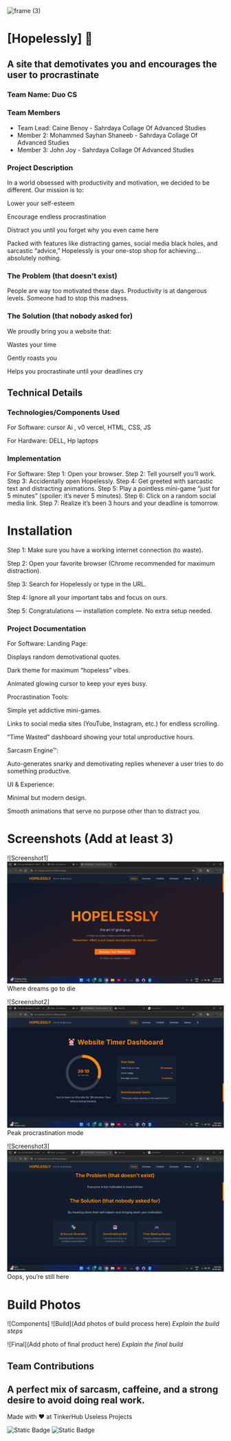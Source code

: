 <img width="3188" height="1202" alt="frame (3)" src="https://github.com/user-attachments/assets/517ad8e9-ad22-457d-9538-a9e62d137cd7" />


# [Hopelessly] 🎯


## A site that demotivates you and encourages the user to procrastinate
### Team Name: Duo CS


### Team Members
- Team Lead: Caine Benoy - Sahrdaya Collage Of Advanced Studies
- Member 2: Mohammed Sayhan Shaneeb - Sahrdaya Collage Of Advanced Studies
- Member 3: John Joy - Sahrdaya Collage Of Advanced Studies

### Project Description
In a world obsessed with productivity and motivation, we decided to be different. Our mission is to:

Lower your self-esteem

Encourage endless procrastination

Distract you until you forget why you even came here

Packed with features like distracting games, social media black holes, and sarcastic “advice,” Hopelessly is your one-stop shop for achieving… absolutely nothing.

### The Problem (that doesn't exist)
People are way too motivated these days. Productivity is at dangerous levels. Someone had to stop this madness.

### The Solution (that nobody asked for)
We proudly bring you a website that:

Wastes your time

Gently roasts you

Helps you procrastinate until your deadlines cry
## Technical Details
### Technologies/Components Used
For Software:
cursor Ai , v0 vercel, HTML, CSS, JS

For Hardware:
DELL, Hp laptops

### Implementation
For Software: Step 1: Open your browser.
Step 2: Tell yourself you’ll work.
Step 3: Accidentally open Hopelessly.
Step 4: Get greeted with sarcastic text and distracting animations.
Step 5: Play a pointless mini-game “just for 5 minutes” (spoiler: it’s never 5 minutes).
Step 6: Click on a random social media link.
Step 7: Realize it’s been 3 hours and your deadline is tomorrow.
# Installation
Step 1: Make sure you have a working internet connection (to waste).

Step 2: Open your favorite browser (Chrome recommended for maximum distraction).

Step 3: Search for Hopelessly or type in the URL.

Step 4: Ignore all your important tabs and focus on ours.

Step 5: Congratulations — installation complete. No extra setup needed.

### Project Documentation
For Software: Landing Page:

Displays random demotivational quotes.

Dark theme for maximum “hopeless” vibes.

Animated glowing cursor to keep your eyes busy.

Procrastination Tools:

Simple yet addictive mini-games.

Links to social media sites (YouTube, Instagram, etc.) for endless scrolling.

“Time Wasted” dashboard showing your total unproductive hours.

Sarcasm Engine™:

Auto-generates snarky and demotivating replies whenever a user tries to do something productive.

UI & Experience:

Minimal but modern design.

Smooth animations that serve no purpose other than to distract you.

# Screenshots (Add at least 3)
![Screenshot1] <img src="Screenshot 2025-08-09 154437.png">
Where dreams go to die

![Screenshot2] <img src="Screenshot 2025-08-09 162341.png">
Peak procrastination mode

![Screenshot3]<img src="Screenshot 2025-08-09 162333.png">
Oops, you’re still here

# Build Photos
![Components]
![Build](Add photos of build process here)
*Explain the build steps*

![Final](Add photo of final product here)
*Explain the final build*


## Team Contributions
A perfect mix of sarcasm, caffeine, and a strong desire to avoid doing real work.
---
Made with ❤️ at TinkerHub Useless Projects 

![Static Badge](https://img.shields.io/badge/TinkerHub-24?color=%23000000&link=https%3A%2F%2Fwww.tinkerhub.org%2F)
![Static Badge](https://img.shields.io/badge/UselessProjects--25-25?link=https%3A%2F%2Fwww.tinkerhub.org%2Fevents%2FQ2Q1TQKX6Q%2FUseless%2520Projects)



